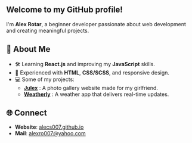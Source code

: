## Welcome to my GitHub profile!

I'm **Alex Rotar**, a beginner developer passionate about web development and creating meaningful projects.  

## 🔎 About Me  
- 🛠 Learning **React.js** and improving my **JavaScript** skills.  
- 🎨 Experienced with **HTML**, **CSS/SCSS**, and responsive design.  
- 💻 Some of my projects:  
  - **[Julex](https://github.com/alecs007/julex)** : A photo gallery website made for my girlfriend.  
  - **[Weatherly](https://github.com/alecs007/weatherly)** : A weather app that delivers real-time updates.  

## 🌐 Connect  
- **Website**: [alecs007.github.io](https://alecs007.github.io)
- **Mail**: alexro007@yahoo.com


